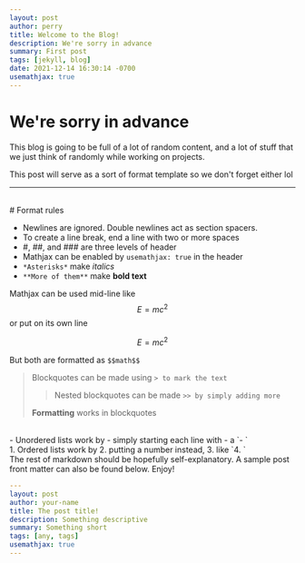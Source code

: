 ```yaml
---
layout: post
author: perry
title: Welcome to the Blog!
description: We're sorry in advance
summary: First post
tags: [jekyll, blog]
date: 2021-12-14 16:30:14 -0700
usemathjax: true
---
```

# We're sorry in advance

This blog is going to be full of a lot of random content,
and a lot of stuff that we just think of randomly while
working on projects.

This post will serve as a sort of format template so we
don't forget either lol

---

<br/>
# Format rules

- Newlines are ignored. Double newlines act as section spacers.
- To create a line break, end a line with two or more spaces
- #, ##, and ### are three levels of header
- Mathjax can be enabled by `usemathjax: true` in the header
- `*Asterisks*` make *italics*
- `**More of them**` make **bold text**

Mathjax can be used mid-line like $$E=mc^2$$ or put on its own line  

$$E=mc^2$$  

But both are formatted as `$$math$$`

> Blockquotes can be made using `> to mark the text`
>
>> Nested blockquotes can be made `>> by simply adding more`
>
> **Formatting** works in blockquotes 

<br/>
- Unordered lists work by
- simply starting each line with
- a `- `

<br/>
1. Ordered lists work by
2. putting a number instead,
3. like `4. `

<br/>
The rest of markdown should be hopefully self-explanatory.  
A sample post front matter can also be found below. Enjoy!


```yaml
---
layout: post
author: your-name
title: The post title!
description: Something descriptive
summary: Something short
tags: [any, tags]
usemathjax: true
---
```